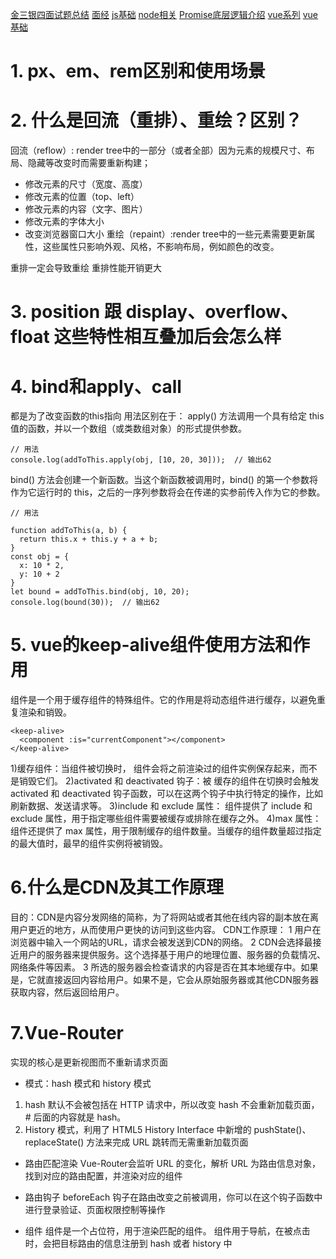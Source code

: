 [金三银四面试题总结](https://juejin.cn/post/7202639428132274234#heading-125)
[面经](https://juejin.cn/post/6896810576778166280#heading-51)
[js基础](www.javascript.info)
[node相关](https://github.com/samerbuna/efficient-node)
[Promise底层逻辑介绍](https://mattgreer.dev/articles/promises-in-wicked-detail/)
[vue系列](https://vue3js.cn/interview/vue/diff.html)
[vue基础](https://ustbhuangyi.github.io/vue-analysis/v2/reactive/)

# 1. px、em、rem区别和使用场景
# 2. 什么是回流（重排）、重绘？区别？
回流（reflow）: render tree中的一部分（或者全部）因为元素的规模尺寸、布局、隐藏等改变时而需要重新构建；
- 修改元素的尺寸（宽度、高度）
- 修改元素的位置（top、left）
- 修改元素的内容（文字、图片）
- 修改元素的字体大小
- 改变浏览器窗口大小
重绘（repaint）:render tree中的一些元素需要更新属性，这些属性只影响外观、风格，不影响布局，例如颜色的改变。

重排一定会导致重绘
重排性能开销更大
# 3. position 跟 display、overflow、float 这些特性相互叠加后会怎么样
# 4. bind和apply、call
都是为了改变函数的this指向
用法区别在于：
apply() 方法调用一个具有给定 this 值的函数，并以一个数组（或类数组对象）的形式提供参数。

```
// 用法
console.log(addToThis.apply(obj, [10, 20, 30]));  // 输出62
```
bind() 方法会创建一个新函数。当这个新函数被调用时，bind() 的第一个参数将作为它运行时的 this，之后的一序列参数将会在传递的实参前传入作为它的参数。

```
// 用法

function addToThis(a, b) {
  return this.x + this.y + a + b;
}
const obj = {
  x: 10 * 2,
  y: 10 + 2
}
let bound = addToThis.bind(obj, 10, 20);
console.log(bound(30));  // 输出62

```

# 5. vue的keep-alive组件使用方法和作用
<keep-alive> 组件是一个用于缓存组件的特殊组件。它的作用是将动态组件进行缓存，以避免重复渲染和销毁。
```
<keep-alive>
  <component :is="currentComponent"></component>
</keep-alive>
```
1)缓存组件：当组件被切换时，<keep-alive> 组件会将之前渲染过的组件实例保存起来，而不是销毁它们。
2)activated 和 deactivated 钩子：被 <keep-alive> 缓存的组件在切换时会触发 activated 和 deactivated 钩子函数，可以在这两个钩子中执行特定的操作，比如刷新数据、发送请求等。
3)include 和 exclude 属性：<keep-alive> 组件提供了 include 和 exclude 属性，用于指定哪些组件需要被缓存或排除在缓存之外。
4)max 属性：<keep-alive> 组件还提供了 max 属性，用于限制缓存的组件数量。当缓存的组件数量超过指定的最大值时，最早的组件实例将被销毁。

# 6.什么是CDN及其工作原理

目的：CDN是内容分发网络的简称，为了将网站或者其他在线内容的副本放在离用户更近的地方，从而使用户更快的访问到这些内容。
CDN工作原理：
1 用户在浏览器中输入一个网站的URL，请求会被发送到CDN的网络。
2 CDN会选择最接近用户的服务器来提供服务。这个选择基于用户的地理位置、服务器的负载情况、网络条件等因素。
3 所选的服务器会检查请求的内容是否在其本地缓存中。如果是，它就直接返回内容给用户。如果不是，它会从原始服务器或其他CDN服务器获取内容，然后返回给用户。

# 7.Vue-Router
实现的核心是更新视图而不重新请求页面

- 模式：hash 模式和 history 模式
1. hash 默认不会被包括在 HTTP 请求中，所以改变 hash 不会重新加载页面， # 后面的内容就是 hash。
2. History 模式，利用了 HTML5 History Interface 中新增的 pushState()、replaceState() 方法来完成 URL 跳转而无需重新加载页面

- 路由匹配渲染
Vue-Router会监听 URL 的变化，解析 URL 为路由信息对象，找到对应的路由配置，并渲染对应的组件

- 路由钩子
beforeEach 钩子在路由改变之前被调用，你可以在这个钩子函数中进行登录验证、页面权限控制等操作

- 组件
<router-view> 组件是一个占位符，用于渲染匹配的组件。
<router-link> 组件用于导航，在被点击时，会把目标路由的信息注册到 hash 或者 history 中

